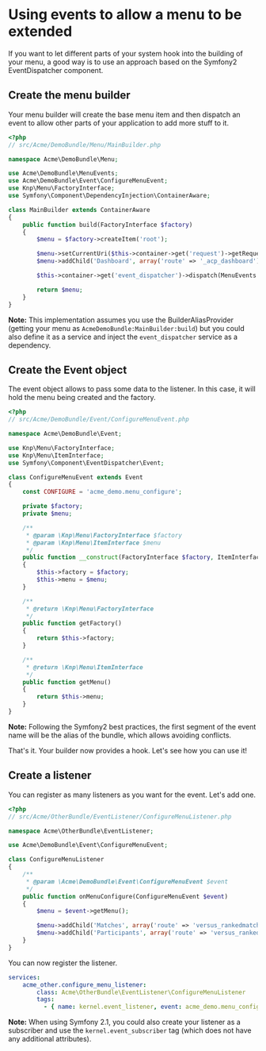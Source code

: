Using events to allow a menu to be extended
===========================================

If you want to let different parts of your system hook into the building
of your menu, a good way is to use an approach based on the Symfony2 EventDispatcher
component.

## Create the menu builder

Your menu builder will create the base menu item and then dispatch an event
to allow other parts of your application to add more stuff to it.

```php
<?php
// src/Acme/DemoBundle/Menu/MainBuilder.php

namespace Acme\DemoBundle\Menu;

use Acme\DemoBundle\MenuEvents;
use Acme\DemoBundle\Event\ConfigureMenuEvent;
use Knp\Menu\FactoryInterface;
use Symfony\Component\DependencyInjection\ContainerAware;

class MainBuilder extends ContainerAware
{
    public function build(FactoryInterface $factory)
    {
        $menu = $factory->createItem('root');

        $menu->setCurrentUri($this->container->get('request')->getRequestUri());
        $menu->addChild('Dashboard', array('route' => '_acp_dashboard'));

        $this->container->get('event_dispatcher')->dispatch(MenuEvents::CONFIGURE, new ConfigureMenuEvent($factory, $menu));

        return $menu;
    }
}
```

**Note:** This implementation assumes you use the BuilderAliasProvider (getting
your menu as ``AcmeDemoBundle:MainBuilder:build``) but you could also define
it as a service and inject the ``event_dispatcher`` service as a dependency.

## Create the Event object

The event object allows to pass some data to the listener. In this case,
it will hold the menu being created and the factory.

```php
<?php
// src/Acme/DemoBundle/Event/ConfigureMenuEvent.php

namespace Acme\DemoBundle\Event;

use Knp\Menu\FactoryInterface;
use Knp\Menu\ItemInterface;
use Symfony\Component\EventDispatcher\Event;

class ConfigureMenuEvent extends Event
{
    const CONFIGURE = 'acme_demo.menu_configure';

    private $factory;
    private $menu;

    /**
     * @param \Knp\Menu\FactoryInterface $factory
     * @param \Knp\Menu\ItemInterface $menu
     */
    public function __construct(FactoryInterface $factory, ItemInterface $menu)
    {
        $this->factory = $factory;
        $this->menu = $menu;
    }

    /**
     * @return \Knp\Menu\FactoryInterface
     */
    public function getFactory()
    {
        return $this->factory;
    }

    /**
     * @return \Knp\Menu\ItemInterface
     */
    public function getMenu()
    {
        return $this->menu;
    }
}
```

**Note:** Following the Symfony2 best practices, the first segment of the
event name will be the alias of the bundle, which allows avoiding conflicts.

That's it. Your builder now provides a hook. Let's see how you can use it!

## Create a listener

You can register as many listeners as you want for the event. Let's add one.

```php
<?php
// src/Acme/OtherBundle/EventListener/ConfigureMenuListener.php

namespace Acme\OtherBundle\EventListener;

use Acme\DemoBundle\Event\ConfigureMenuEvent;

class ConfigureMenuListener
{
    /**
     * @param \Acme\DemoBundle\Event\ConfigureMenuEvent $event
     */
    public function onMenuConfigure(ConfigureMenuEvent $event)
    {
        $menu = $event->getMenu();

        $menu->addChild('Matches', array('route' => 'versus_rankedmatch_acp_matches_index'));
        $menu->addChild('Participants', array('route' => 'versus_rankedmatch_acp_participants_index'));
    }
}
```

You can now register the listener.

```yaml
services:
    acme_other.configure_menu_listener:
        class: Acme\OtherBundle\EventListener\ConfigureMenuListener
        tags:
          - { name: kernel.event_listener, event: acme_demo.menu_configure, method: onMenuConfigure }
```

**Note:** When using Symfony 2.1, you could also create your listener as
a subscriber and use the ``kernel.event_subscriber`` tag (which does not
have any additional attributes).
